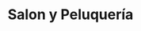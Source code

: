 ---
title: "Salon y Peluquería"
url: /santa-cruz-de-la-sierra/salon-y-peluqueria/
shop: peluquería
---